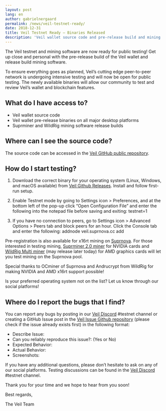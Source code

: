 ```yaml
---
layout: post
lang: en
author: gabrielnergaard
permalink: /news/veil-testnet-ready/
date: 2018-12-31
title: Veil Testnet Ready — Binaries Released
description: 'Veil wallet source code and pre-release build and mining software builds available for public testing and review.'
---
```


The Veil testnet and mining software are now ready for public testing! Get up close and personal with the pre-release build of the Veil wallet and release build mining software.

To ensure everything goes as planned, Veil’s cutting edge peer-to-peer network is undergoing intensive testing and will now be open for public testing. The newly available binaries will allow our community to test and review Veil’s wallet and blockchain features.

## What do I have access to?

- Veil wallet source code
- Veil wallet pre-release binaries on all major desktop platforms
- Suprminer and WildRig mining software release builds

## Where can I see the source code?

The source code can be accessed in the [Veil GitHub public repository](https://github.com/Veil-Project/veil).

## How do I start testing?

1. Download the correct binary for your operating system (Linux, Windows, and macOS available) from [Veil Github Releases](https://github.com/Veil-Project/veil/releases). Install and follow first-run setup.

2. Enable Testnet mode by going to Settings icon > Preferences, and at the bottom left of the pop-up click “Open Configuration File” and enter the following into the notepad file before saving and exiting: testnet=1

3. If you have no connection to peers, go to Settings icon > Advanced Options > Peers tab and block peers for an hour. Click the Console tab and enter the following: addnode veil.suprnova.cc add


Pre-registration is also available for x16rt mining on [Suprnova](https://veil.suprnova.cc/index.php?page=gettingstarted). For those interested in testing mining, [Suprminer 2.0 miner](https://github.com/ocminer/suprminer/releases) for NVIDIA cards and [WildRig Multi miner](https://bitcointalk.org/index.php?topic=5023676) (may release later today) for AMD graphics cards will let you test mining on the Suprnova pool.

Special thanks to OCminer of Suprnova and Andrucrypt from WildRig for making NVIDIA and AMD x16rt support possible!

Is your preferred operating system not on the list? Let us know through our social platforms!

## Where do I report the bugs that I find?

You can report any bugs by posting in our [Veil Discord](https://discord.veil-project.com/) #testnet channel or creating a GitHub Issue post in the [Veil Issue Github repository](https://github.com/Veil-Project/veil/issues) (please check if the issue already exists first) in the following format:

- Describe Issue:
- Can you reliably reproduce this issue?: (Yes or No)
- Expected Behavior:
- Actual Behavior:
- Screenshots:


If you have any additional questions, please don’t hesitate to ask on any of our social platforms. Testing discussions can be found in the [Veil Discord](https://discord.veil-project.com/) #testnet channel.

Thank you for your time and we hope to hear from you soon!

Best regards,

The Veil Team
